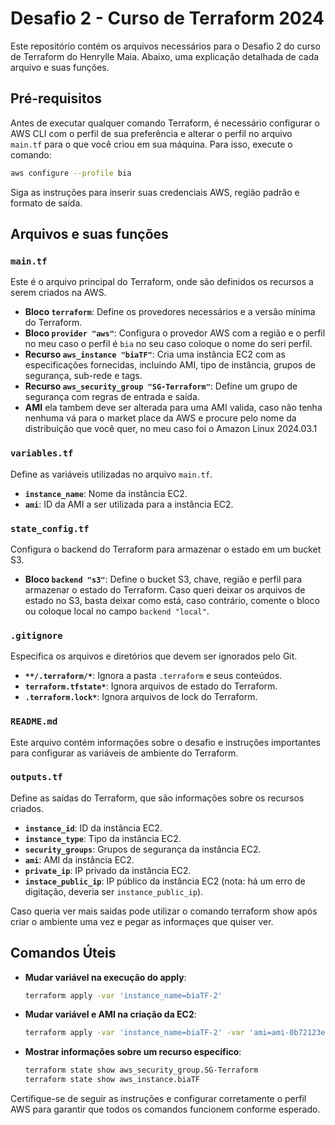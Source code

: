 # Desafio 2 - Curso de Terraform 2024

Este repositório contém os arquivos necessários para o Desafio 2 do curso de Terraform do Henrylle Maia. Abaixo, uma explicação detalhada de cada arquivo e suas funções.

## Pré-requisitos

Antes de executar qualquer comando Terraform, é necessário configurar o AWS CLI com o perfil de sua preferência e alterar o perfil no arquivo `main.tf` para o que você criou em sua máquina. Para isso, execute o comando:

```sh
aws configure --profile bia
```

Siga as instruções para inserir suas credenciais AWS, região padrão e formato de saída.

## Arquivos e suas funções

### `main.tf`

Este é o arquivo principal do Terraform, onde são definidos os recursos a serem criados na AWS.

- **Bloco `terraform`**: Define os provedores necessários e a versão mínima do Terraform.  
- **Bloco `provider "aws"`**: Configura o provedor AWS com a região e o perfil no meu caso o perfil é `bia` no seu caso coloque o nome do seri perfil.  
- **Recurso `aws_instance "biaTF"`**: Cria uma instância EC2 com as especificações fornecidas, incluindo AMI, tipo de instância, grupos de segurança, sub-rede e tags.
- **Recurso `aws_security_group "SG-Terraform"`**: Define um grupo de segurança com regras de entrada e saída.
- **AMI** ela tambem deve ser alterada para uma AMI valida, caso não tenha nenhuma vá para o market place da AWS e procure pelo nome da distribuição que você quer, no meu caso foi o Amazon Linux 2024.03.1

### `variables.tf`

Define as variáveis utilizadas no arquivo `main.tf`.

- **`instance_name`**: Nome da instância EC2.
- **`ami`**: ID da AMI a ser utilizada para a instância EC2.

### `state_config.tf`

Configura o backend do Terraform para armazenar o estado em um bucket S3.

- **Bloco `backend "s3"`**: Define o bucket S3, chave, região e perfil para armazenar o estado do Terraform. Caso queri deixar os arquivos de estado no S3, basta deixar como está, caso contrário, comente o bloco ou coloque local no campo `backend "local"`.

### `.gitignore`

Especifica os arquivos e diretórios que devem ser ignorados pelo Git.

- **`**/.terraform/*`**: Ignora a pasta `.terraform` e seus conteúdos.
- **`terraform.tfstate*`**: Ignora arquivos de estado do Terraform.
- **`.terraform.lock*`**: Ignora arquivos de lock do Terraform.

### `README.md`

Este arquivo contém informações sobre o desafio e instruções importantes para configurar as variáveis de ambiente do Terraform.

### `outputs.tf`

Define as saídas do Terraform, que são informações sobre os recursos criados.

- **`instance_id`**: ID da instância EC2.
- **`instance_type`**: Tipo da instância EC2.
- **`security_groups`**: Grupos de segurança da instância EC2.
- **`ami`**: AMI da instância EC2.
- **`private_ip`**: IP privado da instância EC2.
- **`instace_public_ip`**: IP público da instância EC2 (nota: há um erro de digitação, deveria ser `instance_public_ip`).

Caso queria ver mais saidas pode utilizar o comando terraform show após criar o ambiente uma vez e pegar as informaçes que quiser ver.

## Comandos Úteis

- **Mudar variável na execução do apply**:
  ```sh
  terraform apply -var 'instance_name=biaTF-2'
  ```
- **Mudar variável e AMI na criação da EC2**:
  ```sh
  terraform apply -var 'instance_name=biaTF-2' -var 'ami=ami-0b72123ee41605393'
  ```
- **Mostrar informações sobre um recurso específico**:
  ```sh
  terraform state show aws_security_group.SG-Terraform
  terraform state show aws_instance.biaTF
  ```

Certifique-se de seguir as instruções e configurar corretamente o perfil AWS para garantir que todos os comandos funcionem conforme esperado.